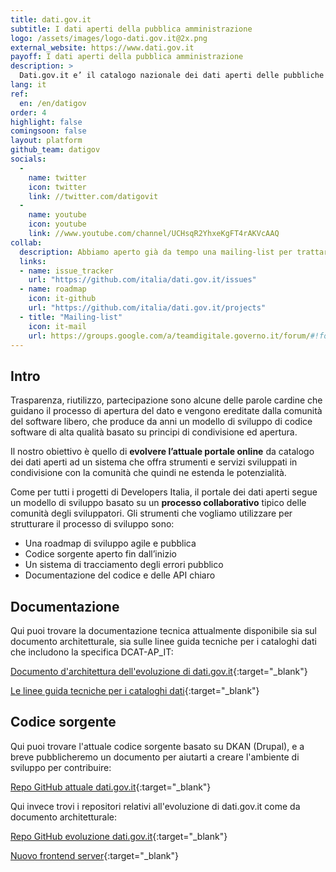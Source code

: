 ```yaml
---
title: dati.gov.it
subtitle: I dati aperti della pubblica amministrazione
logo: /assets/images/logo-dati.gov.it@2x.png
external_website: https://www.dati.gov.it
payoff: I dati aperti della pubblica amministrazione
description: >
  Dati.gov.it e’ il catalogo nazionale dei dati aperti delle pubbliche amministrazioni italiane. Nasce con l’obiettivo di aggregare in un unico portale la maggior parte dei dati aperti esposti dalle varie amministrazioni sia locali che nazionali.
lang: it
ref:
  en: /en/datigov
order: 4
highlight: false
comingsoon: false
layout: platform
github_team: datigov
socials:
  -
    name: twitter
    icon: twitter
    link: //twitter.com/datigovit
  -
    name: youtube
    icon: youtube
    link: //www.youtube.com/channel/UCHsqR2YhxeKgFT4rAKVcAAQ
collab:
  description: Abbiamo aperto già da tempo una mailing-list per trattare i temi di dati e opendata dove puoi trovare là l'archivio delle precedenti discussioni e iscriverti per partecipare. Inoltre, abbiamo anche predisposto un tracker pubblico su GitHub.
  links:
  - name: issue_tracker
    url: "https://github.com/italia/dati.gov.it/issues"
  - name: roadmap
    icon: it-github
    url: "https://github.com/italia/dati.gov.it/projects"
  - title: "Mailing-list"
    icon: it-mail
    url: https://groups.google.com/a/teamdigitale.governo.it/forum/#!forum/data
---
```


## Intro
Trasparenza, riutilizzo, partecipazione sono alcune delle parole cardine che guidano il processo di apertura del dato e vengono ereditate dalla  comunità del software libero, che produce da anni un modello di sviluppo di codice software di alta qualità basato su principi di condivisione ed apertura.

Il nostro obiettivo è quello di **evolvere l’attuale portale online** da catalogo dei dati aperti ad un sistema che offra strumenti e servizi sviluppati in condivisione con la comunità che quindi ne estenda le potenzialità.

Come per tutti i progetti di Developers Italia, il portale dei dati aperti segue un modello di sviluppo basato su un **processo collaborativo** tipico delle comunità degli sviluppatori. Gli strumenti che vogliamo utilizzare per strutturare il processo di sviluppo sono:

 * Una roadmap di sviluppo agile e pubblica
 * Codice sorgente aperto fin dall’inizio
 * Un sistema di tracciamento degli errori pubblico
 * Documentazione del codice e delle API chiaro


## Documentazione

Qui puoi trovare la documentazione tecnica attualmente disponibile sia sul documento architetturale, sia sulle linee guida tecniche per i cataloghi dati che includono la specifica DCAT-AP_IT:

[Documento d'architettura dell'evoluzione di dati.gov.it](/assets/files/Architettura-Opendata.gov.it.odt){:target="_blank"}

[Le linee guida tecniche per i cataloghi dati](https://docs.italia.it/italia/daf/linee-guida-cataloghi-dati-dcat-ap-it/){:target="_blank"}


## Codice sorgente

Qui puoi trovare l'attuale codice sorgente basato su DKAN (Drupal), e a breve pubblicheremo un documento per aiutarti a
creare l'ambiente di sviluppo per contribuire:

[Repo GitHub attuale dati.gov.it](https://github.com/FormezPA/dkan){:target="_blank"}


Qui invece trovi i repositori relativi all'evoluzione di dati.gov.it come da documento architetturale:

[Repo GitHub evoluzione dati.gov.it](https://github.com/italia/dati.gov.it){:target="_blank"}

[Nuovo frontend server](https://github.com/italia/dati-frontendserver){:target="_blank"}
